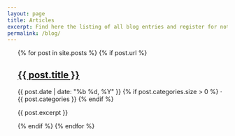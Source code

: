```yaml
---
layout: page
title: Articles
excerpt: Find here the listing of all blog entries and register for notifications on future updates
permalink: /blog/
---
```


<div>
  <ul class="no-list posts-list">
    {% for post in site.posts %}
      {% if post.url %}
        <article>
          <h2>
            <a href="{{ post.url }}" title="{{post.title}}">{{ post.title }}</a>
          </h2>
          <p>
            <span class="">{{ post.date | date: "%b %d, %Y" }}</span>
            {% if post.categories.size > 0 %}
            &middot;
            <span class="">{{ post.categories }}</span>
            {% endif %}
          </p>
          <p>{{ post.excerpt }}</p>
        </article>
      {% endif %}
    {% endfor %}
  </ul>
</div>
